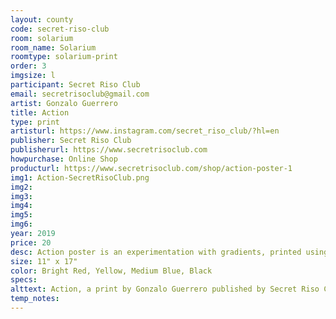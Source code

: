 ```yaml
---
layout: county 
code: secret-riso-club
room: solarium
room_name: Solarium
roomtype: solarium-print
order: 3
imgsize: l
participant: Secret Riso Club
email: secretrisoclub@gmail.com
artist: Gonzalo Guerrero
title: Action
type: print
artisturl: https://www.instagram.com/secret_riso_club/?hl=en
publisher: Secret Riso Club
publisherurl: https://www.secretrisoclub.com
howpurchase: Online Shop
producturl: https://www.secretrisoclub.com/shop/action-poster-1
img1: Action-SecretRisoClub.png
img2: 
img3: 
img4: 
img5: 
img6: 
year: 2019
price: 20
desc: Action poster is an experimentation with gradients, printed using a CYMK simulation. The term action is referring to the movement of the shapes in the design.
size: 11" x 17"
color: Bright Red, Yellow, Medium Blue, Black
specs: 
alttext: Action, a print by Gonzalo Guerrero published by Secret Riso Club.
temp_notes: 
---
```

